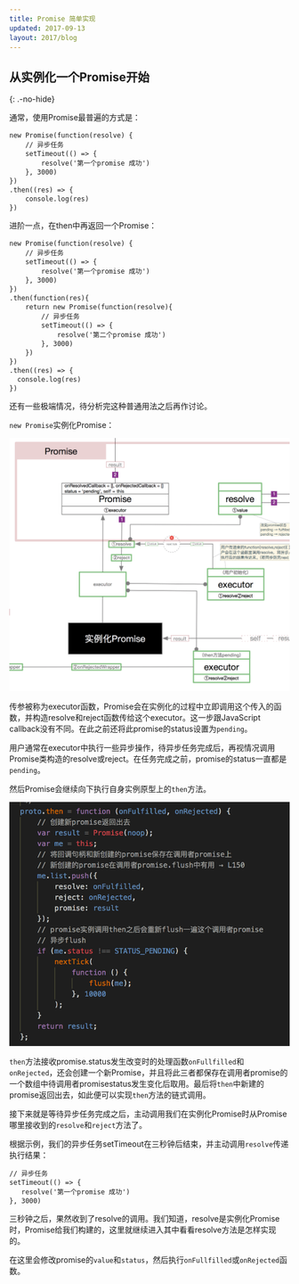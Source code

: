 ```yaml
---
title: Promise 简单实现
updated: 2017-09-13
layout: 2017/blog
---
```


从实例化一个Promise开始
---------
{: .-no-hide}

通常，使用Promise最普遍的方式是：

```
new Promise(function(resolve) {
    // 异步任务
    setTimeout(() => {
        resolve('第一个promise 成功')
    }, 3000)
})
.then((res) => {
    console.log(res)
})
```
进阶一点，在then中再返回一个Promise：

```
new Promise(function(resolve) {
    // 异步任务
    setTimeout(() => {
        resolve('第一个promise 成功')
    }, 3000)
})
.then(function(res){
    return new Promise(function(resolve){
        // 异步任务
        setTimeout(() => {
            resolve('第二个promise 成功')
        }, 3000)
    })
})
.then((res) => {
  console.log(res)
})
```

还有一些极端情况，待分析完这种普通用法之后再作讨论。

`new Promise`实例化Promise：

![instancePromise](/assets/img/instancePromise.png)

传参被称为executor函数，Promise会在实例化的过程中立即调用这个传入的函数，并构造resolve和reject函数传给这个executor。这一步跟JavaScript callback没有不同。在此之前还将此promise的status设置为`pending`。

用户通常在executor中执行一些异步操作，待异步任务完成后，再视情况调用Promise类构造的resolve或reject。在任务完成之前，promise的status一直都是`pending`。

然后Promise会继续向下执行自身实例原型上的`then`方法。

![promiseThen](/assets/img/promiseThen.png)

`then`方法接收promise.status发生改变时的处理函数`onFullfilled`和`onRejected`，还会创建一个新Promise，并且将此三者都保存在调用者promise的一个数组中待调用者promisestatus发生变化后取用。最后将`then`中新建的promise返回出去，如此便可以实现`then`方法的链式调用。

接下来就是等待异步任务完成之后，主动调用我们在实例化Promise时从Promise哪里接收到的`resolve`和`reject`方法了。

根据示例，我们的异步任务setTimeout在三秒钟后结束，并主动调用`resolve`传递执行结果：

```
// 异步任务
setTimeout(() => {
   resolve('第一个promise 成功')
}, 3000)
```


三秒钟之后，果然收到了resolve的调用。我们知道，resolve是实例化Promise时，Promise给我们构建的，这里就继续进入其中看看resolve方法是怎样实现的。

在这里会修改promise的`value`和`status`，然后执行`onFullfilled`或`onRejected`函数。

